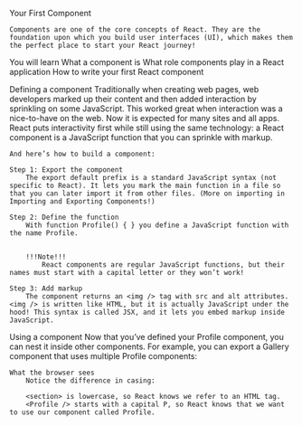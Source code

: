 Your First Component

    Components are one of the core concepts of React. They are the foundation upon which you build user interfaces (UI), which makes them the perfect place to start your React journey!

You will learn
    What a component is
    What role components play in a React application
    How to write your first React component

Defining a component 
    Traditionally when creating web pages, web developers marked up their content and then added interaction by sprinkling on some JavaScript. This worked great when interaction was a nice-to-have on the web. Now it is expected for many sites and all apps. React puts interactivity first while still using the same technology: a React component is a JavaScript function that you can sprinkle with markup.

    And here’s how to build a component:

    Step 1: Export the component 
        The export default prefix is a standard JavaScript syntax (not specific to React). It lets you mark the main function in a file so that you can later import it from other files. (More on importing in Importing and Exporting Components!)

    Step 2: Define the function 
        With function Profile() { } you define a JavaScript function with the name Profile.


        !!!Note!!!
            React components are regular JavaScript functions, but their names must start with a capital letter or they won’t work!

    Step 3: Add markup 
        The component returns an <img /> tag with src and alt attributes. <img /> is written like HTML, but it is actually JavaScript under the hood! This syntax is called JSX, and it lets you embed markup inside JavaScript.

Using a component 
    Now that you’ve defined your Profile component, you can nest it inside other components. For example, you can export a Gallery component that uses multiple Profile components:

    What the browser sees 
        Notice the difference in casing:

        <section> is lowercase, so React knows we refer to an HTML tag.
        <Profile /> starts with a capital P, so React knows that we want to use our component called Profile.